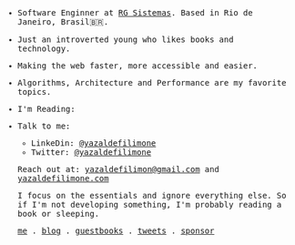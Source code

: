 <samp>
  
- Software Enginner at [RG Sistemas](http://www.rgsistemas.com.br). Based in Rio de Janeiro, Brasil🇧🇷.
  
- Just an introverted young who likes books and technology.

- Making the web faster, more accessible and easier.
  
-  Algorithms, Architecture and Performance are my favorite topics.
  
- I'm Reading:
<!--   - [Atomic Habits: An Easy & Proven Way to Build Good Habits & Break Bad Ones](https://www.amazon.com.br/gp/product/B07D23CFGR/ref=dbs_a_def_rwt_bibl_vppi_i1) 
  - [Arquitetura Limpa na Prática](https://pay.hotmart.com/O59619511K?checkoutMode=10).
  - [The Software Design & Architecture
    Handbook](https://solidbook.io).
-->
  
- Talk to me:
   - LinkeDin: [@yazaldefilimone](https://www.linkedin.com/in/yazalde-filimone)
   - Twitter:  [@yazaldefilimone](https://twitter.com/yazaldefilimone)
  
  Reach out at: [yazaldefilimon@gmail.com](mailto:yazaldefilimon@gmail.com) and [yazaldefilimone.com](https://yazaldefilimone.com)
  
  I focus on the essentials and ignore everything else. So if I'm not developing something, I'm probably reading a book or sleeping.
  <p align="enter">
    <a href="https://yazaldefilimone.com">me</a> .
    <a href="https://yazaldefilimone.com/blog">blog</a> .
    <a href="https://yazaldefilimone.com/guestbook">guestbooks</a> .
    <a href="https://twitter.com/yazaldefilimone">tweets</a> .
    <a href="https://www.buymeacoffee.com/yazaldefilimone">sponsor</a>
</p>

